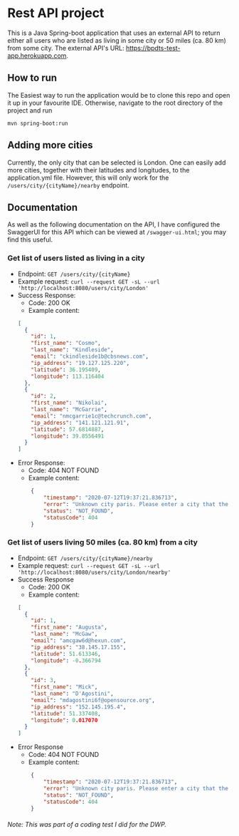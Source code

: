 # Rest API project 
This is a Java Spring-boot application that uses an external API to return either all users who are 
listed as living in some city or 50 miles (ca. 80 km) from some city.
The external API's URL: https://bpdts-test-app.herokuapp.com.

## How to run
The Easiest way to run the application would be to clone this repo and open it up in your favourite IDE.
Otherwise, navigate to the root directory of the project and run
```shell script
mvn spring-boot:run
``` 

## Adding more cities
Currently, the only city that can be selected is London. One can easily add more cities, together 
with their latitudes and longitudes, to the application.yml file. However, this will only work for
the ```/users/city/{cityName}/nearby``` endpoint.

## Documentation
As well as the following documentation on the API, I have configured the SwaggerUI for this API which 
can be viewed at ```/swagger-ui.html```; you may find this useful.

### Get list of users listed as living in a city
- Endpoint:
```GET /users/city/{cityName}```
- Example request:
```curl --request GET -sL --url 'http://localhost:8080/users/city/London'```
- Success Response:
    - Code: 200 OK
    - Example content:
    ```json
    [
      {
        "id": 1,
        "first_name": "Cosmo",
        "last_name": "Kindleside",
        "email": "ckindleside1b@cbsnews.com",
        "ip_address": "19.127.125.220",
        "latitude": 36.195409,
        "longitude": 113.116404
      },
      {
        "id": 2,
        "first_name": "Nikolai",
        "last_name": "McGarrie",
        "email": "nmcgarrie1c@techcrunch.com",
        "ip_address": "141.121.121.91",
        "latitude": 57.6814887,
        "longitude": 39.8556491
      }
    ]
    ```
- Error Response:
    - Code: 404 NOT FOUND
    - Example content:
    ```json
        {
            "timestamp": "2020-07-12T19:37:21.836713",
            "error": "Unknown city paris. Please enter a city that the API recognises.",
            "status": "NOT_FOUND",
            "statusCode": 404
        }
    ```

### Get list of users living 50 miles (ca. 80 km) from a city
- Endpoint:
```GET /users/city/{cityName}/nearby```
- Example request:
```curl --request GET -sL --url 'http://localhost:8080/users/city/London/nearby'```
- Success Response
    - Code: 200 OK
    - Example content:
    ```json
    [
      {
        "id": 1,
        "first_name": "Augusta",
        "last_name": "McGaw",
        "email": "amcgaw6d@hexun.com",
        "ip_address": "38.145.17.155",
        "latitude": 51.613346,
        "longitude": -0.366794
      },
      {
        "id": 3,
        "first_name": "Mick",
        "last_name": "D'Agostini",
        "email": "mdagostini6f@opensource.org",
        "ip_address": "152.145.195.4",
        "latitude": 51.337408,
        "longitude": 0.017070
      }
    ]
    ```
- Error Response
    - Code: 404 NOT FOUND
    - Example content:
    ```json
        {
            "timestamp": "2020-07-12T19:37:21.836713",
            "error": "Unknown city paris. Please enter a city that the API recognises.",
            "status": "NOT_FOUND",
            "statusCode": 404
        }
    ```

###### Note: This was part of a coding test I did for the DWP.